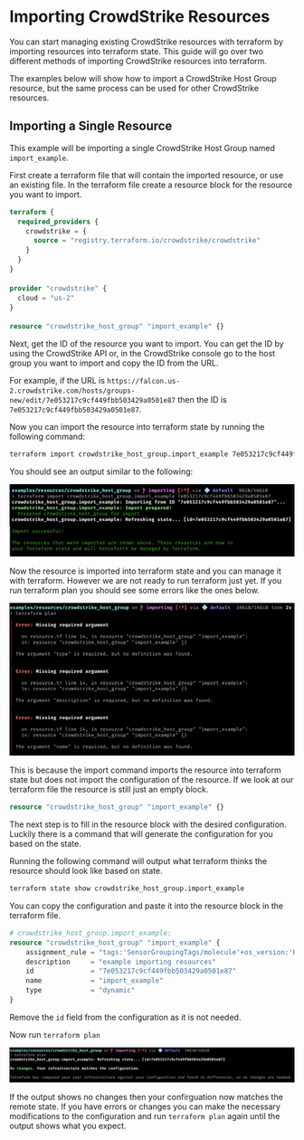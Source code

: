 # Importing CrowdStrike Resources

You can start managing existing CrowdStrike resources with terraform by importing resources into terraform state. This guide will go over two different methods of importing CrowdStrike resources into terraform. 

The examples below will show how to import a CrowdStrike Host Group resource, but the same process can be used for other CrowdStrike resources.

## Importing a Single Resource

This example will be importing a single CrowdStrike Host Group named `import_example`.

First create a terraform file that will contain the imported resource, or use an existing file. In the terraform file create a resource block for the resource you want to import. 
```terraform
terraform {
  required_providers {
    crowdstrike = {
      source = "registry.terraform.io/crowdstrike/crowdstrike"
    }
  }
}

provider "crowdstrike" {
  cloud = "us-2"
}

resource "crowdstrike_host_group" "import_example" {}

```

Next, get the ID of the resource you want to import. You can get the ID by using the CrowdStrike API or, in the CrowdStrike console go to the host group you want to import and copy the ID from the URL.

For example, if the URL is `https://falcon.us-2.crowdstrike.com/hosts/groups-new/edit/7e053217c9cf449fbb503429a0501e87` then the ID is `7e053217c9cf449fbb503429a0501e87`.

Now you can import the resource into terraform state by running the following command:
```bash
terraform import crowdstrike_host_group.import_example 7e053217c9cf449fbb503429a0501e87
```

You should see an output similar to the following:

![import_command image](./images/import_command.png)

Now the resource is imported into terraform state and you can manage it with terraform. However we are not ready to run terraform just yet. If you run terraform plan you should see some errors like the ones below.

![plan_command image](./images/plan_command.png)

This is because the import command imports the resource into terraform state but does not import the configuration of the resource. If we look at our terraform file the resource is still just an empty block.

```terraform
resource "crowdstrike_host_group" "import_example" {}

```

The next step is to fill in the resource block with the desired configuration. Luckily there is a command that will generate the configuration for you based on the state.

Running the following command will output what terraform thinks the resource should look like based on state.
```bash
terraform state show crowdstrike_host_group.import_example
```

You can copy the configuration and paste it into the resource block in the terraform file. 

```terraform
# crowdstrike_host_group.import_example:
resource "crowdstrike_host_group" "import_example" {
    assignment_rule = "tags:'SensorGroupingTags/molecule'+os_version:'RHEL 9.4'"
    description     = "example importing resources"
    id              = "7e053217c9cf449fbb503429a0501e87"
    name            = "import_example"
    type            = "dynamic"
}
```

Remove the `id` field from the configuration as it is not needed. 

Now run `terraform plan`

![plan_finished](./images/plan_finished.png)

If the output shows no changes then your confirguation now matches the remote state. If you have errors or changes you can make the necessary modifications to the configuration and run `terraform plan` again until the output shows what you expect.   






